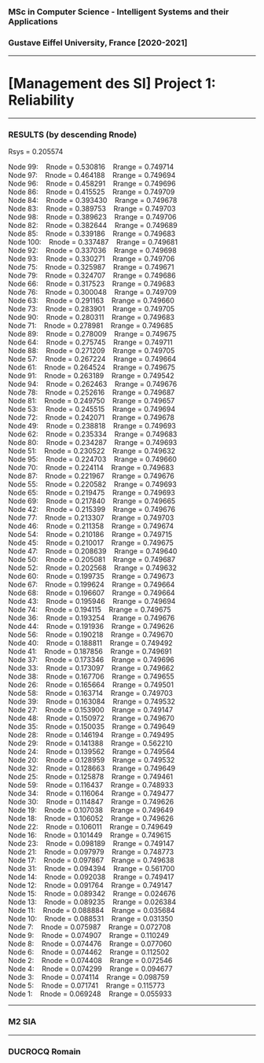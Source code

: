 ### MSc in Computer Science - Intelligent Systems and their Applications
### Gustave Eiffel University, France [2020-2021]

****

# [Management des SI] Project 1: Reliability

****

### RESULTS (by descending Rnode)

Rsys = 0.205574  

Node 99:&nbsp;&nbsp;&nbsp;&nbsp;Rnode = 0.530816&nbsp;&nbsp;&nbsp;&nbsp;Rrange = 0.749714  
Node 97:&nbsp;&nbsp;&nbsp;&nbsp;Rnode = 0.464188&nbsp;&nbsp;&nbsp;&nbsp;Rrange = 0.749694  
Node 96:&nbsp;&nbsp;&nbsp;&nbsp;Rnode = 0.458291&nbsp;&nbsp;&nbsp;&nbsp;Rrange = 0.749696  
Node 86:&nbsp;&nbsp;&nbsp;&nbsp;Rnode = 0.415525&nbsp;&nbsp;&nbsp;&nbsp;Rrange = 0.749709  
Node 84:&nbsp;&nbsp;&nbsp;&nbsp;Rnode = 0.393430&nbsp;&nbsp;&nbsp;&nbsp;Rrange = 0.749678  
Node 83:&nbsp;&nbsp;&nbsp;&nbsp;Rnode = 0.389753&nbsp;&nbsp;&nbsp;&nbsp;Rrange = 0.749703  
Node 98:&nbsp;&nbsp;&nbsp;&nbsp;Rnode = 0.389623&nbsp;&nbsp;&nbsp;&nbsp;Rrange = 0.749706  
Node 82:&nbsp;&nbsp;&nbsp;&nbsp;Rnode = 0.382644&nbsp;&nbsp;&nbsp;&nbsp;Rrange = 0.749689  
Node 85:&nbsp;&nbsp;&nbsp;&nbsp;Rnode = 0.339186&nbsp;&nbsp;&nbsp;&nbsp;Rrange = 0.749683  
Node 100:&nbsp;&nbsp;&nbsp;&nbsp;Rnode = 0.337487&nbsp;&nbsp;&nbsp;&nbsp;Rrange = 0.749681  
Node 92:&nbsp;&nbsp;&nbsp;&nbsp;Rnode = 0.337036&nbsp;&nbsp;&nbsp;&nbsp;Rrange = 0.749698  
Node 93:&nbsp;&nbsp;&nbsp;&nbsp;Rnode = 0.330271&nbsp;&nbsp;&nbsp;&nbsp;Rrange = 0.749706  
Node 75:&nbsp;&nbsp;&nbsp;&nbsp;Rnode = 0.325987&nbsp;&nbsp;&nbsp;&nbsp;Rrange = 0.749671  
Node 79:&nbsp;&nbsp;&nbsp;&nbsp;Rnode = 0.324707&nbsp;&nbsp;&nbsp;&nbsp;Rrange = 0.749686  
Node 66:&nbsp;&nbsp;&nbsp;&nbsp;Rnode = 0.317523&nbsp;&nbsp;&nbsp;&nbsp;Rrange = 0.749683  
Node 76:&nbsp;&nbsp;&nbsp;&nbsp;Rnode = 0.300048&nbsp;&nbsp;&nbsp;&nbsp;Rrange = 0.749709  
Node 63:&nbsp;&nbsp;&nbsp;&nbsp;Rnode = 0.291163&nbsp;&nbsp;&nbsp;&nbsp;Rrange = 0.749660  
Node 73:&nbsp;&nbsp;&nbsp;&nbsp;Rnode = 0.283901&nbsp;&nbsp;&nbsp;&nbsp;Rrange = 0.749705  
Node 90:&nbsp;&nbsp;&nbsp;&nbsp;Rnode = 0.280311&nbsp;&nbsp;&nbsp;&nbsp;Rrange = 0.749683  
Node 71:&nbsp;&nbsp;&nbsp;&nbsp;Rnode = 0.278981&nbsp;&nbsp;&nbsp;&nbsp;Rrange = 0.749685  
Node 89:&nbsp;&nbsp;&nbsp;&nbsp;Rnode = 0.278009&nbsp;&nbsp;&nbsp;&nbsp;Rrange = 0.749675  
Node 64:&nbsp;&nbsp;&nbsp;&nbsp;Rnode = 0.275745&nbsp;&nbsp;&nbsp;&nbsp;Rrange = 0.749711  
Node 88:&nbsp;&nbsp;&nbsp;&nbsp;Rnode = 0.271209&nbsp;&nbsp;&nbsp;&nbsp;Rrange = 0.749705  
Node 57:&nbsp;&nbsp;&nbsp;&nbsp;Rnode = 0.267224&nbsp;&nbsp;&nbsp;&nbsp;Rrange = 0.749664  
Node 61:&nbsp;&nbsp;&nbsp;&nbsp;Rnode = 0.264524&nbsp;&nbsp;&nbsp;&nbsp;Rrange = 0.749675  
Node 91:&nbsp;&nbsp;&nbsp;&nbsp;Rnode = 0.263189&nbsp;&nbsp;&nbsp;&nbsp;Rrange = 0.749542  
Node 94:&nbsp;&nbsp;&nbsp;&nbsp;Rnode = 0.262463&nbsp;&nbsp;&nbsp;&nbsp;Rrange = 0.749676  
Node 78:&nbsp;&nbsp;&nbsp;&nbsp;Rnode = 0.252616&nbsp;&nbsp;&nbsp;&nbsp;Rrange = 0.749687  
Node 81:&nbsp;&nbsp;&nbsp;&nbsp;Rnode = 0.249750&nbsp;&nbsp;&nbsp;&nbsp;Rrange = 0.749657  
Node 53:&nbsp;&nbsp;&nbsp;&nbsp;Rnode = 0.245515&nbsp;&nbsp;&nbsp;&nbsp;Rrange = 0.749694  
Node 72:&nbsp;&nbsp;&nbsp;&nbsp;Rnode = 0.242071&nbsp;&nbsp;&nbsp;&nbsp;Rrange = 0.749678  
Node 49:&nbsp;&nbsp;&nbsp;&nbsp;Rnode = 0.238818&nbsp;&nbsp;&nbsp;&nbsp;Rrange = 0.749693  
Node 62:&nbsp;&nbsp;&nbsp;&nbsp;Rnode = 0.235334&nbsp;&nbsp;&nbsp;&nbsp;Rrange = 0.749683  
Node 80:&nbsp;&nbsp;&nbsp;&nbsp;Rnode = 0.234287&nbsp;&nbsp;&nbsp;&nbsp;Rrange = 0.749693  
Node 51:&nbsp;&nbsp;&nbsp;&nbsp;Rnode = 0.230522&nbsp;&nbsp;&nbsp;&nbsp;Rrange = 0.749632  
Node 95:&nbsp;&nbsp;&nbsp;&nbsp;Rnode = 0.224703&nbsp;&nbsp;&nbsp;&nbsp;Rrange = 0.749660  
Node 70:&nbsp;&nbsp;&nbsp;&nbsp;Rnode = 0.224114&nbsp;&nbsp;&nbsp;&nbsp;Rrange = 0.749683  
Node 87:&nbsp;&nbsp;&nbsp;&nbsp;Rnode = 0.221967&nbsp;&nbsp;&nbsp;&nbsp;Rrange = 0.749676  
Node 55:&nbsp;&nbsp;&nbsp;&nbsp;Rnode = 0.220582&nbsp;&nbsp;&nbsp;&nbsp;Rrange = 0.749693  
Node 65:&nbsp;&nbsp;&nbsp;&nbsp;Rnode = 0.219475&nbsp;&nbsp;&nbsp;&nbsp;Rrange = 0.749693  
Node 69:&nbsp;&nbsp;&nbsp;&nbsp;Rnode = 0.217840&nbsp;&nbsp;&nbsp;&nbsp;Rrange = 0.749665  
Node 42:&nbsp;&nbsp;&nbsp;&nbsp;Rnode = 0.215399&nbsp;&nbsp;&nbsp;&nbsp;Rrange = 0.749676  
Node 77:&nbsp;&nbsp;&nbsp;&nbsp;Rnode = 0.213307&nbsp;&nbsp;&nbsp;&nbsp;Rrange = 0.749703  
Node 46:&nbsp;&nbsp;&nbsp;&nbsp;Rnode = 0.211358&nbsp;&nbsp;&nbsp;&nbsp;Rrange = 0.749674  
Node 54:&nbsp;&nbsp;&nbsp;&nbsp;Rnode = 0.210186&nbsp;&nbsp;&nbsp;&nbsp;Rrange = 0.749715  
Node 45:&nbsp;&nbsp;&nbsp;&nbsp;Rnode = 0.210017&nbsp;&nbsp;&nbsp;&nbsp;Rrange = 0.749675  
Node 47:&nbsp;&nbsp;&nbsp;&nbsp;Rnode = 0.208639&nbsp;&nbsp;&nbsp;&nbsp;Rrange = 0.749640  
Node 50:&nbsp;&nbsp;&nbsp;&nbsp;Rnode = 0.205081&nbsp;&nbsp;&nbsp;&nbsp;Rrange = 0.749687  
Node 52:&nbsp;&nbsp;&nbsp;&nbsp;Rnode = 0.202568&nbsp;&nbsp;&nbsp;&nbsp;Rrange = 0.749632  
Node 60:&nbsp;&nbsp;&nbsp;&nbsp;Rnode = 0.199735&nbsp;&nbsp;&nbsp;&nbsp;Rrange = 0.749673  
Node 67:&nbsp;&nbsp;&nbsp;&nbsp;Rnode = 0.199624&nbsp;&nbsp;&nbsp;&nbsp;Rrange = 0.749664  
Node 68:&nbsp;&nbsp;&nbsp;&nbsp;Rnode = 0.196607&nbsp;&nbsp;&nbsp;&nbsp;Rrange = 0.749664  
Node 43:&nbsp;&nbsp;&nbsp;&nbsp;Rnode = 0.195946&nbsp;&nbsp;&nbsp;&nbsp;Rrange = 0.749694  
Node 74:&nbsp;&nbsp;&nbsp;&nbsp;Rnode = 0.194115&nbsp;&nbsp;&nbsp;&nbsp;Rrange = 0.749675  
Node 36:&nbsp;&nbsp;&nbsp;&nbsp;Rnode = 0.193254&nbsp;&nbsp;&nbsp;&nbsp;Rrange = 0.749676  
Node 44:&nbsp;&nbsp;&nbsp;&nbsp;Rnode = 0.191936&nbsp;&nbsp;&nbsp;&nbsp;Rrange = 0.749626  
Node 56:&nbsp;&nbsp;&nbsp;&nbsp;Rnode = 0.190218&nbsp;&nbsp;&nbsp;&nbsp;Rrange = 0.749670  
Node 40:&nbsp;&nbsp;&nbsp;&nbsp;Rnode = 0.188811&nbsp;&nbsp;&nbsp;&nbsp;Rrange = 0.749492  
Node 41:&nbsp;&nbsp;&nbsp;&nbsp;Rnode = 0.187856&nbsp;&nbsp;&nbsp;&nbsp;Rrange = 0.749691  
Node 37:&nbsp;&nbsp;&nbsp;&nbsp;Rnode = 0.173346&nbsp;&nbsp;&nbsp;&nbsp;Rrange = 0.749696  
Node 33:&nbsp;&nbsp;&nbsp;&nbsp;Rnode = 0.173097&nbsp;&nbsp;&nbsp;&nbsp;Rrange = 0.749662  
Node 38:&nbsp;&nbsp;&nbsp;&nbsp;Rnode = 0.167706&nbsp;&nbsp;&nbsp;&nbsp;Rrange = 0.749655  
Node 26:&nbsp;&nbsp;&nbsp;&nbsp;Rnode = 0.165664&nbsp;&nbsp;&nbsp;&nbsp;Rrange = 0.749501  
Node 58:&nbsp;&nbsp;&nbsp;&nbsp;Rnode = 0.163714&nbsp;&nbsp;&nbsp;&nbsp;Rrange = 0.749703  
Node 39:&nbsp;&nbsp;&nbsp;&nbsp;Rnode = 0.163084&nbsp;&nbsp;&nbsp;&nbsp;Rrange = 0.749532  
Node 27:&nbsp;&nbsp;&nbsp;&nbsp;Rnode = 0.153900&nbsp;&nbsp;&nbsp;&nbsp;Rrange = 0.749147  
Node 48:&nbsp;&nbsp;&nbsp;&nbsp;Rnode = 0.150972&nbsp;&nbsp;&nbsp;&nbsp;Rrange = 0.749670  
Node 35:&nbsp;&nbsp;&nbsp;&nbsp;Rnode = 0.150035&nbsp;&nbsp;&nbsp;&nbsp;Rrange = 0.749649  
Node 28:&nbsp;&nbsp;&nbsp;&nbsp;Rnode = 0.146194&nbsp;&nbsp;&nbsp;&nbsp;Rrange = 0.749495  
Node 29:&nbsp;&nbsp;&nbsp;&nbsp;Rnode = 0.141388&nbsp;&nbsp;&nbsp;&nbsp;Rrange = 0.562210  
Node 24:&nbsp;&nbsp;&nbsp;&nbsp;Rnode = 0.139562&nbsp;&nbsp;&nbsp;&nbsp;Rrange = 0.749564  
Node 20:&nbsp;&nbsp;&nbsp;&nbsp;Rnode = 0.128959&nbsp;&nbsp;&nbsp;&nbsp;Rrange = 0.749532  
Node 32:&nbsp;&nbsp;&nbsp;&nbsp;Rnode = 0.128663&nbsp;&nbsp;&nbsp;&nbsp;Rrange = 0.749649  
Node 25:&nbsp;&nbsp;&nbsp;&nbsp;Rnode = 0.125878&nbsp;&nbsp;&nbsp;&nbsp;Rrange = 0.749461  
Node 59:&nbsp;&nbsp;&nbsp;&nbsp;Rnode = 0.116437&nbsp;&nbsp;&nbsp;&nbsp;Rrange = 0.748933  
Node 34:&nbsp;&nbsp;&nbsp;&nbsp;Rnode = 0.116064&nbsp;&nbsp;&nbsp;&nbsp;Rrange = 0.749477  
Node 30:&nbsp;&nbsp;&nbsp;&nbsp;Rnode = 0.114847&nbsp;&nbsp;&nbsp;&nbsp;Rrange = 0.749626  
Node 19:&nbsp;&nbsp;&nbsp;&nbsp;Rnode = 0.107038&nbsp;&nbsp;&nbsp;&nbsp;Rrange = 0.749649  
Node 18:&nbsp;&nbsp;&nbsp;&nbsp;Rnode = 0.106052&nbsp;&nbsp;&nbsp;&nbsp;Rrange = 0.749626  
Node 22:&nbsp;&nbsp;&nbsp;&nbsp;Rnode = 0.106011&nbsp;&nbsp;&nbsp;&nbsp;Rrange = 0.749649  
Node 16:&nbsp;&nbsp;&nbsp;&nbsp;Rnode = 0.101449&nbsp;&nbsp;&nbsp;&nbsp;Rrange = 0.749615  
Node 23:&nbsp;&nbsp;&nbsp;&nbsp;Rnode = 0.098189&nbsp;&nbsp;&nbsp;&nbsp;Rrange = 0.749147  
Node 21:&nbsp;&nbsp;&nbsp;&nbsp;Rnode = 0.097979&nbsp;&nbsp;&nbsp;&nbsp;Rrange = 0.748773  
Node 17:&nbsp;&nbsp;&nbsp;&nbsp;Rnode = 0.097867&nbsp;&nbsp;&nbsp;&nbsp;Rrange = 0.749638  
Node 31:&nbsp;&nbsp;&nbsp;&nbsp;Rnode = 0.094394&nbsp;&nbsp;&nbsp;&nbsp;Rrange = 0.561700  
Node 14:&nbsp;&nbsp;&nbsp;&nbsp;Rnode = 0.092038&nbsp;&nbsp;&nbsp;&nbsp;Rrange = 0.749417  
Node 12:&nbsp;&nbsp;&nbsp;&nbsp;Rnode = 0.091764&nbsp;&nbsp;&nbsp;&nbsp;Rrange = 0.749147  
Node 15:&nbsp;&nbsp;&nbsp;&nbsp;Rnode = 0.089342&nbsp;&nbsp;&nbsp;&nbsp;Rrange = 0.024676  
Node 13:&nbsp;&nbsp;&nbsp;&nbsp;Rnode = 0.089235&nbsp;&nbsp;&nbsp;&nbsp;Rrange = 0.026384  
Node 11:&nbsp;&nbsp;&nbsp;&nbsp;Rnode = 0.088884&nbsp;&nbsp;&nbsp;&nbsp;Rrange = 0.035684  
Node 10:&nbsp;&nbsp;&nbsp;&nbsp;Rnode = 0.088531&nbsp;&nbsp;&nbsp;&nbsp;Rrange = 0.031350  
Node 7:&nbsp;&nbsp;&nbsp;&nbsp;Rnode = 0.075987&nbsp;&nbsp;&nbsp;&nbsp;Rrange = 0.072708  
Node 9:&nbsp;&nbsp;&nbsp;&nbsp;Rnode = 0.074907&nbsp;&nbsp;&nbsp;&nbsp;Rrange = 0.110249  
Node 8:&nbsp;&nbsp;&nbsp;&nbsp;Rnode = 0.074476&nbsp;&nbsp;&nbsp;&nbsp;Rrange = 0.077060  
Node 6:&nbsp;&nbsp;&nbsp;&nbsp;Rnode = 0.074462&nbsp;&nbsp;&nbsp;&nbsp;Rrange = 0.112502  
Node 2:&nbsp;&nbsp;&nbsp;&nbsp;Rnode = 0.074408&nbsp;&nbsp;&nbsp;&nbsp;Rrange = 0.072546  
Node 4:&nbsp;&nbsp;&nbsp;&nbsp;Rnode = 0.074299&nbsp;&nbsp;&nbsp;&nbsp;Rrange = 0.094677  
Node 3:&nbsp;&nbsp;&nbsp;&nbsp;Rnode = 0.074114&nbsp;&nbsp;&nbsp;&nbsp;Rrange = 0.098759  
Node 5:&nbsp;&nbsp;&nbsp;&nbsp;Rnode = 0.071741&nbsp;&nbsp;&nbsp;&nbsp;Rrange = 0.115773  
Node 1:&nbsp;&nbsp;&nbsp;&nbsp;Rnode = 0.069248&nbsp;&nbsp;&nbsp;&nbsp;Rrange = 0.055933  

****

### M2 SIA

****

### DUCROCQ Romain
